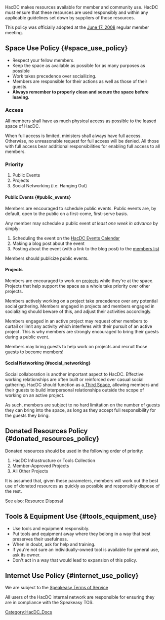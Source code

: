 HacDC makes resources available for member and community use. HacDC must
ensure that these resources are used responsibly and within any
applicable guidelines set down by suppliers of those resources.

This policy was officially adopted at the [ June 17,
2008](Regular_Member_Meeting_Minutes_2008_06_17) regular
member meeting.

## Space Use Policy {#space_use_policy}

-   Respect your fellow members.
-   Keep the space as available as possible for as many purposes as
    possible
-   Work takes precedence over sociailizing.
-   Members are responsible for their actions as well as those of their
    guests.
-   **Always remember to properly clean and secure the space before
    leaving.**

### Access

All members shall have as much physical access as possible to the leased
space of HacDC.

When full access is limited, ministers shall always have full access.
Otherwise, no unreasonable request for full access will be denied. All
those with full access bear additional responsibilities for enabling
full access to all members.

### Priority

1.  Public Events
2.  Projects
3.  Social Networking (i.e. Hanging Out)

#### Public Events {#public_events}

Members are encouraged to schedule public events. Public events are, by
default, open to the public on a first-come, first-serve basis.

Any member may schedule a public event *at least one week in advance* by
simply:

1.  Scheduling the event on the [HacDC Events
    Calendar](HacDC_Events_Calendar)
2.  Making a blog post about the event
3.  Posting about the event (with a link to the blog post) to the
    [members list](members_list)

Members should publicize public events.

#### Projects

Members are encouraged to work on [projects](projects) while
they're at the space. Projects that help support the space as a whole
take priority over other projects.

Members actively working on a project take precedence over any potential
social gathering. Members engaged in projects and members engaged in
socializing should beware of this, and adjust their activities
accordingly.

Members engaged in an active project may request other members to
curtail or limit any activity which interferes with their pursuit of an
active project. This is why members are strongly encouraged to bring
their guests during a public event.

Members may bring guests to help work on projects and recruit those
guests to become members!

#### Social Networking {#social_networking}

Social collaboration is another important aspect to HacDC. Effective
working relationships are often built or reinforced over casual social
gathering. HacDC should function as a[ Third
Space](:wikipedia:The_Third_Place), allowing members and
their guests to build interpersonal relationships outside the scope of
working on an active project.

As such, members are subject to no hard limitation on the number of
guests they can bring into the space, as long as they accept full
responsibility for the guests they bring.

## Donated Resources Policy {#donated_resources_policy}

Donated resources should be used in the following order of priority:

1.  HacDC Infrastructure or Tools Collection
2.  Member-Approved Projects
3.  All Other Projects

It is assumed that, given these parameters, members will work out the
best use of donated resources as quickly as possible and responsibly
dispose of the rest.

See also: [Resource Disposal](Resource_Disposal)

## Tools & Equipment Use {#tools_equipment_use}

-   Use tools and equipment responsibly.
-   Put tools and equipment away where they belong in a way that best
    preserves their usefulness.
-   When in doubt, ask for help and training.
-   If you're not sure an individually-owned tool is available for
    general use, ask its owner.
-   Don't act in a way that would lead to expansion of this policy.

## Internet Use Policy {#internet_use_policy}

We are subject to the [Speakeasy Terms of
Service](http://www.speakeasy.net/tos/)

All users of the HacDC internal network are responsible for ensuring
they are in compliance with the Speakeasy TOS.

[Category:HacDC_Docs](Category:HacDC_Docs)
